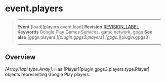 # event.players

> --------------------- ------------------------------------------------------------------------------------------
> __Event__             [load][players.event.load]
> __Revision__          [REVISION_LABEL](REVISION_URL)
> __Keywords__          Google Play Games Services, game network, gpgs
> __See also__          [gpgs.players.*][plugin.gpgs3.players]
>                       [gpgs.*][plugin.gpgs3]
> --------------------- ------------------------------------------------------------------------------------------

## Overview

_[Array][api.type.Array]._ Has [Player][plugin.gpgs3.players.type.Player] objects representing Google Play players.